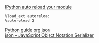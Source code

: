 [IPython auto reload your module](https://ipython.org/ipython-doc/dev/config/extensions/autoreload.html)  
```bash
%load_ext autoreload
%autoreload 2
```

[Python guide org json](http://docs.python-guide.org/en/latest/scenarios/json/)  
[json – JavaScript Object Notation Serializer](https://pymotw.com/2/json/)  
